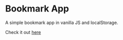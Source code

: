 # Bookmark App

A simple bookmark app in vanilla JS and localStorage.

Check it out <a href="https://saadbess.github.io/bookmark-app/">here</a>
